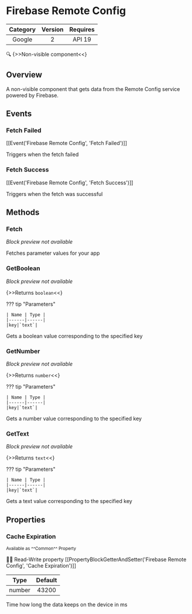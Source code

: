 # Firebase Remote Config

| Category | Version | Requires |
|:--------:|:-------:|:--------:|
|Google|2|API 19 | Android 4.4 - 4.4.4 KitKat|

:mag: {>>Non-visible component<<}

## Overview

A non-visible component that gets data from the Remote Config service powered by Firebase.

## Events

### Fetch Failed

[[Event('Firebase Remote Config', 'Fetch Failed')]]

Triggers when the fetch failed

### Fetch Success

[[Event('Firebase Remote Config', 'Fetch Success')]]

Triggers when the fetch was successful

## Methods

### Fetch

_Block preview not available_

Fetches parameter values for your app

### GetBoolean

_Block preview not available_

{>>Returns `boolean`<<}

??? tip "Parameters"

    | Name | Type |
    |------|------|
    |key|`text`|


Gets a boolean value corresponding to the specified key

### GetNumber

_Block preview not available_

{>>Returns `number`<<}

??? tip "Parameters"

    | Name | Type |
    |------|------|
    |key|`text`|


Gets a number value corresponding to the specified key

### GetText

_Block preview not available_

{>>Returns `text`<<}

??? tip "Parameters"

    | Name | Type |
    |------|------|
    |key|`text`|


Gets a text value corresponding to the specified key

## Properties

### Cache Expiration

<small>Available as ^^Common^^ Property</small>

:eyes::pencil: Read-Write property
[[PropertyBlockGetterAndSetter('Firebase Remote Config', 'Cache Expiration')]]

| Type | Default |
|:----:|:-------:|
|number|43200|

Time how long the data keeps on the device in ms